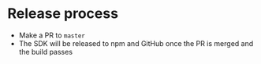 # Release process

* Make a PR to `master`
* The SDK will be released to npm and GitHub once the PR is merged and the build passes
